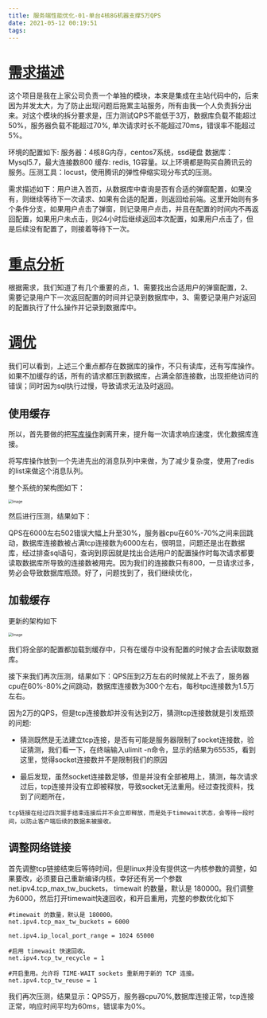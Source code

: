 ```yaml
---
title: 服务端性能优化-01-单台4核8G机器支撑5万QPS
date: 2021-05-12 00:19:51
tags:
---
```




# [需求描述](https://mp.weixin.qq.com/s?__biz=MzUzMTA2NTU2Ng==&mid=2247487551&idx=1&sn=18f64ba49f3f0f9d8be9d1fdef8857d9&scene=21#wechat_redirect)

这个项目是我在上家公司负责一个单独的模块，本来是集成在主站代码中的，后来因为并发太大，为了防止出现问题后拖累主站服务，所有由我一个人负责拆分出来。对这个模块的拆分要求是，压力测试QPS不能低于3万，数据库负载不能超过50%，服务器负载不能超过70%, 单次请求时长不能超过70ms，错误率不能超过5%。

环境的配置如下: 服务器：4核8G内存，centos7系统，ssd硬盘 数据库：Mysql5.7，最大连接数800 缓存: redis, 1G容量。以上环境都是购买自腾讯云的服务。压测工具：locust，使用腾讯的弹性伸缩实现分布式的压测。

需求描述如下：用户进入首页，从数据库中查询是否有合适的弹窗配置，如果没有，则继续等待下一次请求、如果有合适的配置，则返回给前端。这里开始则有多个条件分支，如果用户点击了弹窗，则记录用户点击，并且在配置的时间内不再返回配置，如果用户未点击，则24小时后继续返回本次配置，如果用户点击了，但是后续没有配置了，则接着等待下一次。

# [重点分析](https://mp.weixin.qq.com/s?__biz=MzUzMTA2NTU2Ng==&mid=2247487551&idx=1&sn=18f64ba49f3f0f9d8be9d1fdef8857d9&scene=21#wechat_redirect)

根据需求，我们知道了有几个重要的点，1、需要找出合适用户的弹窗配置，2、需要记录用户下一次返回配置的时间并记录到数据库中，3、需要记录用户对返回的配置执行了什么操作并记录到数据库中。

# [调优](https://mp.weixin.qq.com/s?__biz=MzUzMTA2NTU2Ng==&mid=2247487551&idx=1&sn=18f64ba49f3f0f9d8be9d1fdef8857d9&scene=21#wechat_redirect)

我们可以看到，上述三个重点都存在数据库的操作，不只有读库，还有写库操作。如果不加缓存的话，所有的请求都压到数据库，占满全部连接数，出现拒绝访问的错误；同时因为sql执行过慢，导致请求无法及时返回。

## 使用缓存

所以，首先要做的把[写库操作]()剥离开来，提升每一次请求响应速度，优化数据库连接。

将写库操作放到一个先进先出的消息队列中来做，为了减少复杂度，使用了redis的list来做这个消息队列。

整个系统的架构图如下：

<img src="https://mmbiz.qpic.cn/mmbiz_jpg/JdLkEI9sZfe3ib1nabj8VRu8ibxmhIwCuCPsBcrqJ0WsesHwmNVt8HRujLun8Z6y5QvQib9jCFS7QsFUQiclhtsPNA/640?wx_fmt=jpeg&wxfrom=5&wx_lazy=1&wx_co=1" alt="Image" style="zoom:50%;" />





然后进行压测，结果如下：

QPS在6000左右502错误大幅上升至30%，服务器cpu在60%-70%之间来回跳动，数据库连接数被占满tcp连接数为6000左右，很明显，问题还是出在数据库，经过排查sql语句，查询到原因就是找出合适用户的配置操作时每次请求都要读取数据库所导致的连接数被用完。因为我们的连接数只有800，一旦请求过多，势必会导致数据库瓶颈。好了，问题找到了，我们继续优化，

## 加载缓存

更新的架构如下

<img src="https://mmbiz.qpic.cn/mmbiz_jpg/JdLkEI9sZfe3ib1nabj8VRu8ibxmhIwCuC3KkHYLc6g0ETYl1ULtZ31p8oowODKy4EMQ7CxaGQgYXuxFO57RfAPQ/640?wx_fmt=jpeg&wxfrom=5&wx_lazy=1&wx_co=1" alt="Image" style="zoom:50%;" />

我们将全部的配置都加载到缓存中，只有在缓存中没有配置的时候才会去读取数据库。

接下来我们再次压测，结果如下：QPS压到2万左右的时候就上不去了，服务器cpu在60%-80%之间跳动，数据库连接数为300个左右，每秒tpc连接数为1.5万左右。

因为2万的QPS，但是tcp连接数却并没有达到2万，猜测tcp连接数就是引发瓶颈的问题:

- 猜测既然是无法建立tcp连接，是否有可能是服务器限制了socket连接数，验证猜测，我们看一下，在终端输入ulimit -n命令，显示的结果为65535，看到这里，觉得socket连接数并不是限制我们的原因

- 最后发现，虽然socket连接数足够，但是并没有全部被用上，猜测，每次请求过后，tcp连接并没有立即被释放，导致socket无法重用。经过查找资料，找到了问题所在，

```
tcp链接在经过四次握手结束连接后并不会立即释放，而是处于timewait状态，会等待一段时间，以防止客户端后续的数据未被接收。
```

## 调整网络链接

首先调整tcp链接结束后等待时间，但是linux并没有提供这一内核参数的调整，如果要改，必须要自己重新编译内核，幸好还有另一个参数net.ipv4.tcp_max_tw_buckets， timewait 的数量，默认是 180000。我们调整为6000，然后打开timewait快速回收，和开启重用，完整的参数优化如下

```
#timewait 的数量，默认是 180000。
net.ipv4.tcp_max_tw_buckets = 6000

net.ipv4.ip_local_port_range = 1024 65000

#启用 timewait 快速回收。
net.ipv4.tcp_tw_recycle = 1

#开启重用。允许将 TIME-WAIT sockets 重新用于新的 TCP 连接。
net.ipv4.tcp_tw_reuse = 1
```

我们再次压测，结果显示：QPS5万，服务器cpu70%,数据库连接正常，tcp连接正常，响应时间平均为60ms，错误率为0%。

